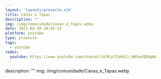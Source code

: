 ```yaml
---
layout: 'layouts/proxecto.njk'
title: Cañas e Tapas
description: ""
img: /img/comunidade/Canas_e_Tapas.webp
date: 2021-05-20 20:45:13
platform: youtube
type: proxecto
tags:
  - youtube
redes:
  youtube: https://www.youtube.com/channel/UCNlp7Cb0di1_6WSmsQDRgHA
---
```

description: ""
img: /img/comunidade/Canas_e_Tapas.webp
